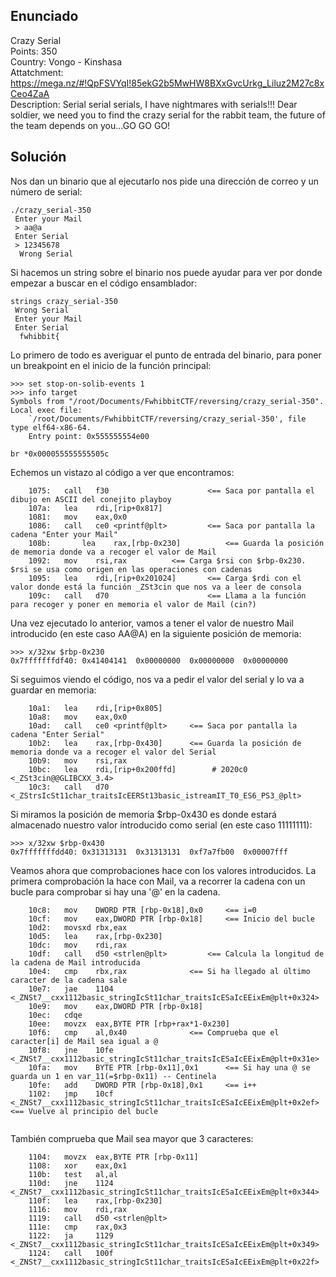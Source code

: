 
## **Enunciado**

Crazy Serial  
Points: 350   
Country: Vongo - Kinshasa   
Attatchment: https://mega.nz/#!QpFSVYqI!85ekG2b5MwHW8BXxGvcUrkg_Liluz2M27c8xCeo4ZaA     
Description: Serial serial serials, I have nightmares with serials!!! Dear soldier, we need you to find the crazy serial for the rabbit team, the future of the team depends on you...GO GO GO!     

## **Solución**

Nos dan un binario que al ejecutarlo nos pide una dirección de correo y un número de serial:

```
./crazy_serial-350   
 Enter your Mail
 > aa@a 
 Enter Serial
 > 12345678
  Wrong Serial
```

Si hacemos un string sobre el binario nos puede ayudar para ver por donde empezar a buscar en el código ensamblador:

```
strings crazy_serial-350
 Wrong Serial
 Enter your Mail
 Enter Serial
  fwhibbit{
```

Lo primero de todo es averiguar el punto de entrada del binario, para poner un breakpoint en el inicio de la función principal:

```
>>> set stop-on-solib-events 1
>>> info target
Symbols from "/root/Documents/FwhibbitCTF/reversing/crazy_serial-350".
Local exec file:
	`/root/Documents/FwhibbitCTF/reversing/crazy_serial-350', file type elf64-x86-64.
	Entry point: 0x555555554e00
```
```
br *0x000055555555505c
```

Echemos un vistazo al código a ver que encontramos:

```
    1075:	call   f30                      <== Saca por pantalla el dibujo en ASCII del conejito playboy       
    107a:	lea    rdi,[rip+0x817]          
    1081:	mov    eax,0x0
    1086:	call   ce0 <printf@plt>         <== Saca por pantalla la cadena "Enter your Mail"
    108b:       lea    rax,[rbp-0x230]          <== Guarda la posición de memoria donde va a recoger el valor de Mail
    1092:	mov    rsi,rax			<== Carga $rsi con $rbp-0x230. $rsi se usa como origen en las operaciones con cadenas
    1095:	lea    rdi,[rip+0x201024]       <== Carga $rdi con el valor donde está la función _ZSt3cin que nos va a leer de consola
    109c:	call   d70                      <== Llama a la función para recoger y poner en memoria el valor de Mail (cin?)
```  
Una vez ejecutado lo anterior, vamos a tener el valor de nuestro Mail introducido (en este caso AA@A) en la siguiente posición de memoria:
```
>>> x/32xw $rbp-0x230
0x7fffffffdf40:	0x41404141	0x00000000	0x00000000	0x00000000
```

Si seguimos viendo el código, nos va a pedir el valor del serial y lo va a guardar en memoria:

```
    10a1:	lea    rdi,[rip+0x805]        
    10a8:	mov    eax,0x0
    10ad:	call   ce0 <printf@plt>		<== Saca por pantalla la cadena "Enter Serial"
    10b2:	lea    rax,[rbp-0x430]		<== Guarda la posición de memoria donde va a recoger el valor del Serial
    10b9:	mov    rsi,rax
    10bc:	lea    rdi,[rip+0x200ffd]        # 2020c0 <_ZSt3cin@@GLIBCXX_3.4>
    10c3:	call   d70 <_ZStrsIcSt11char_traitsIcEERSt13basic_istreamIT_T0_ES6_PS3_@plt>
```   
Si miramos la posición de memoria $rbp-0x430 es donde estará almacenado nuestro valor introducido como serial (en este caso 11111111):
```
>>> x/32xw $rbp-0x430
0x7fffffffdd40:	0x31313131	0x31313131	0xf7a7fb00	0x00007fff
```
Veamos ahora que comprobaciones hace con los valores introducidos. La primera comprobación la hace con Mail, va a recorrer la cadena con un bucle para comprobar si hay una '@' en la cadena. 


``` 
    10c8:	mov    DWORD PTR [rbp-0x18],0x0		<== i=0
    10cf:	mov    eax,DWORD PTR [rbp-0x18]		<== Inicio del bucle
    10d2:	movsxd rbx,eax
    10d5:	lea    rax,[rbp-0x230]
    10dc:	mov    rdi,rax
    10df:	call   d50 <strlen@plt>			<== Calcula la longitud de la cadena de Mail introducida
    10e4:	cmp    rbx,rax				<== Si ha llegado al último caracter de la cadena sale
    10e7:	jae    1104 <_ZNSt7__cxx1112basic_stringIcSt11char_traitsIcESaIcEEixEm@plt+0x324>
    10e9:	mov    eax,DWORD PTR [rbp-0x18]
    10ec:	cdqe   
    10ee:	movzx  eax,BYTE PTR [rbp+rax*1-0x230]
    10f6:	cmp    al,0x40				<== Comprueba que el caracter[i] de Mail sea igual a @
    10f8:	jne    10fe <_ZNSt7__cxx1112basic_stringIcSt11char_traitsIcESaIcEEixEm@plt+0x31e>
    10fa:	mov    BYTE PTR [rbp-0x11],0x1		<== Si hay una @ se guarda un 1 en var_11(=$rbp-0x11) -- Centinela
    10fe:	add    DWORD PTR [rbp-0x18],0x1		<== i++
    1102:	jmp    10cf <_ZNSt7__cxx1112basic_stringIcSt11char_traitsIcESaIcEEixEm@plt+0x2ef> 	<== Vuelve al principio del bucle
    
``` 
También comprueba que Mail sea mayor que 3 caracteres:
```  
    1104:	movzx  eax,BYTE PTR [rbp-0x11]
    1108:	xor    eax,0x1
    110b:	test   al,al
    110d:	jne    1124 <_ZNSt7__cxx1112basic_stringIcSt11char_traitsIcESaIcEEixEm@plt+0x344>
    110f:	lea    rax,[rbp-0x230]
    1116:	mov    rdi,rax
    1119:	call   d50 <strlen@plt>
    111e:	cmp    rax,0x3
    1122:	ja     1129 <_ZNSt7__cxx1112basic_stringIcSt11char_traitsIcESaIcEEixEm@plt+0x349>
    1124:	call   100f <_ZNSt7__cxx1112basic_stringIcSt11char_traitsIcESaIcEEixEm@plt+0x22f>
```

